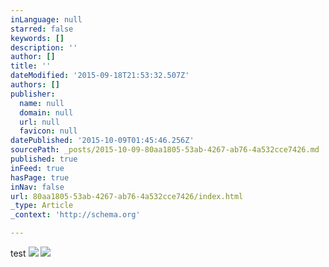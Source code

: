 ```yaml
---
inLanguage: null
starred: false
keywords: []
description: ''
author: []
title: ''
dateModified: '2015-09-18T21:53:32.507Z'
authors: []
publisher:
  name: null
  domain: null
  url: null
  favicon: null
datePublished: '2015-10-09T01:45:46.256Z'
sourcePath: _posts/2015-10-09-80aa1805-53ab-4267-ab76-4a532cce7426.md
published: true
inFeed: true
hasPage: true
inNav: false
url: 80aa1805-53ab-4267-ab76-4a532cce7426/index.html
_type: Article
_context: 'http://schema.org'

---
```

test
![](https://the-grid-user-content.s3-us-west-2.amazonaws.com/bdffed43-2200-4542-8349-06824c9d0b7a.JPG)
![](https://the-grid-user-content.s3-us-west-2.amazonaws.com/73e8a494-03e6-429e-b938-ad37eed98aaa.jpg)